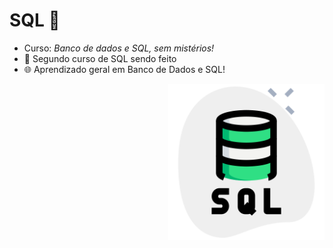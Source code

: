 # SQL :medal_sports:

- Curso: *Banco de dados e SQL, sem mistérios!*
- :notebook: Segundo curso de SQL sendo feito
- :globe_with_meridians: Aprendizado geral em Banco de Dados e SQL!


<p align = "right">
  <img src="git.icons/servidor-sql.png" width="250" title="SQL">
</p>
